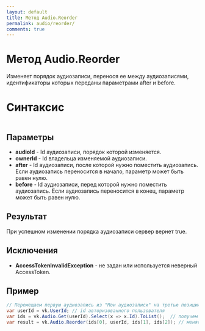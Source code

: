 ```yaml
---
layout: default
title: Метод Audio.Reorder
permalink: audio/reorder/
comments: true
---
```

# Метод Audio.Reorder
Изменяет порядок аудиозаписи, перенося ее между аудиозаписями, идентификаторы которых переданы параметрами after и before.

# Синтаксис
```csharp

```

## Параметры
+ **audioId** - Id аудиозаписи, порядок которой изменяется.
+ **ownerId** - Id владельца изменяемой аудиозаписи.
+ **after** - Id аудиозаписи, после которой нужно поместить аудиозапись. Если аудиозапись переносится в начало, параметр может быть равен нулю.
+ **before** - Id аудиозаписи, перед которой нужно поместить аудиозапись. Если аудиозапись переносится в конец, параметр может быть равен нулю.

## Результат
При успешном изменении порядка аудиозаписи сервер вернет true.

## Исключения
+ **AccessTokenInvalidException** - не задан или используется неверный AccessToken.

## Пример
```csharp
// Перемещаем первую аудиозапись из "Мои аудиозаписи" на третью позицию.
var userId = vk.UserId; // id авторизованного пользователя
var ids = vk.Audio.Get(userId).Select(x => x.Id).ToList();  // получем id всех аудиозаписей пользователя
var result = vk.Audio.Reorder(ids[0], userId, ids[1], ids[2]); // меняем порядок 
```
